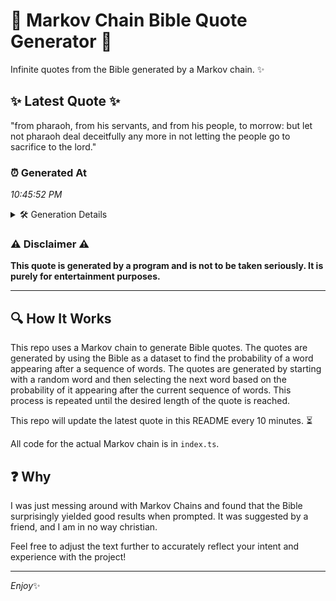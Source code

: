 # 📖 Markov Chain Bible Quote Generator 📖

Infinite quotes from the Bible generated by a Markov chain. ✨

## ✨ Latest Quote ✨
"from pharaoh, from his servants, and from his people, to morrow: but let not pharaoh deal deceitfully any more in not letting the people go to sacrifice to the lord."

### ⏰ Generated At
*10:45:52 PM*

<details>
    <summary>🛠️ Generation Details</summary>
    <p>
        <strong>🌱 Seed:</strong> from<br>
        <strong>🔄 Iterations:</strong> 29<br>
        <strong>📜 Context History:</strong><br>[ from ]: pharaoh,<br>[ from, pharaoh, ]: from<br>[ from, pharaoh,, from ]: his<br>[ from, pharaoh,, from, his ]: servants,<br>[ from, pharaoh,, from, his, servants, ]: and<br>[ from, pharaoh,, from, his, servants,, and ]: from<br>[ pharaoh,, from, his, servants,, and, from ]: his<br>[ from, his, servants,, and, from, his ]: people,<br>[ his, servants,, and, from, his, people, ]: to<br>[ servants,, and, from, his, people,, to ]: morrow:<br>[ and, from, his, people,, to, morrow: ]: but<br>[ from, his, people,, to, morrow:, but ]: let<br>[ his, people,, to, morrow:, but, let ]: not<br>[ people,, to, morrow:, but, let, not ]: pharaoh<br>[ to, morrow:, but, let, not, pharaoh ]: deal<br>[ morrow:, but, let, not, pharaoh, deal ]: deceitfully<br>[ but, let, not, pharaoh, deal, deceitfully ]: any<br>[ let, not, pharaoh, deal, deceitfully, any ]: more<br>[ not, pharaoh, deal, deceitfully, any, more ]: in<br>[ pharaoh, deal, deceitfully, any, more, in ]: not<br>[ deal, deceitfully, any, more, in, not ]: letting<br>[ deceitfully, any, more, in, not, letting ]: the<br>[ any, more, in, not, letting, the ]: people<br>[ more, in, not, letting, the, people ]: go<br>[ in, not, letting, the, people, go ]: to<br>[ not, letting, the, people, go, to ]: sacrifice<br>[ letting, the, people, go, to, sacrifice ]: to<br>[ the, people, go, to, sacrifice, to ]: the<br>[ people, go, to, sacrifice, to, the ]: lord.<br>
    </p>
</details>

### ⚠️ Disclaimer ⚠️
**This quote is generated by a program and is not to be taken seriously. It is purely for entertainment purposes.**

---

## 🔍 How It Works

This repo uses a Markov chain to generate Bible quotes. The quotes are generated by using the Bible as a dataset to find the probability of a word appearing after a sequence of words. The quotes are generated by starting with a random word and then selecting the next word based on the probability of it appearing after the current sequence of words. This process is repeated until the desired length of the quote is reached.

This repo will update the latest quote in this README every 10 minutes. ⏳

All code for the actual Markov chain is in `index.ts`.

## ❓ Why

I was just messing around with Markov Chains and found that the Bible surprisingly yielded good results when prompted. 
It was suggested by a friend, and I am in no way christian.

Feel free to adjust the text further to accurately reflect your intent and experience with the project!

---

*Enjoy*✨
